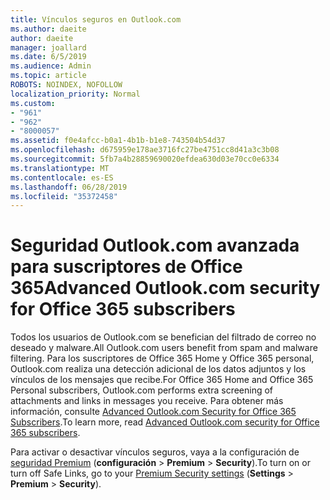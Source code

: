```yaml
---
title: Vínculos seguros en Outlook.com
ms.author: daeite
author: daeite
manager: joallard
ms.date: 6/5/2019
ms.audience: Admin
ms.topic: article
ROBOTS: NOINDEX, NOFOLLOW
localization_priority: Normal
ms.custom:
- "961"
- "962"
- "8000057"
ms.assetid: f0e4afcc-b0a1-4b1b-b1e8-743504b54d37
ms.openlocfilehash: d675959e178ae3716fc27be4751cc8d41a3c3b08
ms.sourcegitcommit: 5fb7a4b28859690020efdea630d03e70cc0e6334
ms.translationtype: MT
ms.contentlocale: es-ES
ms.lasthandoff: 06/28/2019
ms.locfileid: "35372458"
---
```

# <a name="advanced-outlookcom-security-for-office-365-subscribers"></a><span data-ttu-id="ad985-102">Seguridad Outlook.com avanzada para suscriptores de Office 365</span><span class="sxs-lookup"><span data-stu-id="ad985-102">Advanced Outlook.com security for Office 365 subscribers</span></span>

<span data-ttu-id="ad985-103">Todos los usuarios de Outlook.com se benefician del filtrado de correo no deseado y malware.</span><span class="sxs-lookup"><span data-stu-id="ad985-103">All Outlook.com users benefit from spam and malware filtering.</span></span> <span data-ttu-id="ad985-104">Para los suscriptores de Office 365 Home y Office 365 personal, Outlook.com realiza una detección adicional de los datos adjuntos y los vínculos de los mensajes que recibe.</span><span class="sxs-lookup"><span data-stu-id="ad985-104">For Office 365 Home and Office 365 Personal subscribers, Outlook.com performs extra screening of attachments and links in messages you receive.</span></span> <span data-ttu-id="ad985-105">Para obtener más información, consulte [Advanced Outlook.com Security for Office 365 Subscribers](https://support.office.com/article/882d2243-eab9-4545-a58a-b36fee4a46e2).</span><span class="sxs-lookup"><span data-stu-id="ad985-105">To learn more, read [Advanced Outlook.com security for Office 365 subscribers](https://support.office.com/article/882d2243-eab9-4545-a58a-b36fee4a46e2).</span></span>

<span data-ttu-id="ad985-106">Para activar o desactivar vínculos seguros, vaya a la configuración de [seguridad Premium](https://outlook.live.com/mail/options/premium/security) (**configuración** > **Premium** > **Security**).</span><span class="sxs-lookup"><span data-stu-id="ad985-106">To turn on or turn off Safe Links, go to your [Premium Security settings](https://outlook.live.com/mail/options/premium/security) (**Settings** > **Premium** > **Security**).</span></span>